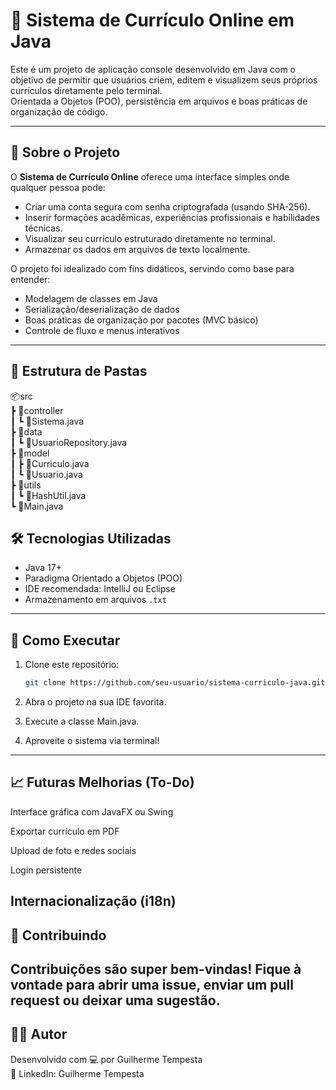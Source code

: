# 🧾 Sistema de Currículo Online em Java

Este é um projeto de aplicação console desenvolvido em Java com o objetivo de permitir que usuários criem, editem e visualizem seus próprios currículos diretamente pelo terminal.    
Orientada a Objetos (POO), persistência em arquivos e boas práticas de organização de código.    

---

## 📌 Sobre o Projeto

O **Sistema de Currículo Online** oferece uma interface simples onde qualquer pessoa pode:  

- Criar uma conta segura com senha criptografada (usando SHA-256).  
- Inserir formações acadêmicas, experiências profissionais e habilidades técnicas.  
- Visualizar seu currículo estruturado diretamente no terminal.  
- Armazenar os dados em arquivos de texto localmente.  

O projeto foi idealizado com fins didáticos, servindo como base para entender:  
- Modelagem de classes em Java  
- Serialização/deserialização de dados  
- Boas práticas de organização por pacotes (MVC básico)  
- Controle de fluxo e menus interativos  

---

## 📂 Estrutura de Pastas  

📦src     
┣ 📂controller   
  ┃ ┗ 📜Sistema.java   
┣ 📂data   
  ┃ ┗ 📜UsuarioRepository.java   
┣ 📂model   
  ┃ ┣ 📜Curriculo.java    
  ┃ ┗ 📜Usuario.java   
┣ 📂utils   
  ┃ ┗ 📜HashUtil.java   
  ┗ 📜Main.java  

  ## 🛠️ Tecnologias Utilizadas  

- Java 17+  
- Paradigma Orientado a Objetos (POO)  
- IDE recomendada: IntelliJ ou Eclipse  
- Armazenamento em arquivos `.txt`  

---

## 🚀 Como Executar  

1. Clone este repositório:  
   ```bash
   git clone https://github.com/seu-usuario/sistema-curriculo-java.git
   ````

2. Abra o projeto na sua IDE favorita.  
3. Execute a classe Main.java.  
4. Aproveite o sistema via terminal!
---

## 📈 Futuras Melhorias (To-Do)  

Interface gráfica com JavaFX ou Swing  

Exportar currículo em PDF  

Upload de foto e redes sociais  

Login persistente  

Internacionalização (i18n)  
---
## 🤝 Contribuindo
Contribuições são super bem-vindas! Fique à vontade para abrir uma issue, enviar um pull request ou deixar uma sugestão.  
---
## 🧑‍💻 Autor
Desenvolvido com 💻 por Guilherme Tempesta  
🔗 LinkedIn: Guilherme Tempesta  

